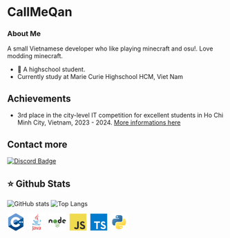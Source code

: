 # CallMeQan
### About Me
A small Vietnamese developer who like playing minecraft and osu!. Love modding minecraft.
- 🏫 A highschool student.
- Currently study at Marie Curie Highschool HCM, Viet Nam

## Achievements
- 3rd place in the city-level IT competition for excellent students in Ho Chi Minh City, Vietnam, 2023 - 2024. [More informations here](https://github.com/CallMeQan/Homework)

## Contact more
<a href="https://discord.com/users/603460160307855371">
  <img src="https://img.shields.io/badge/@qanthehulk-5865F2?style=for-the-badge&logo=discord&logoColor=white" alt="Discord Badge"/>
</a>

## :star: Github Stats
![GitHub stats](https://github-readme-stats.vercel.app/api?username=CallMeQan&theme=synthwave&show_icons=true&rank_icon=github)
![Top Langs](https://github-readme-stats.vercel.app/api/top-langs/?username=CallMeQan&layout=compact&theme=synthwave&show_icons=true)
<div>
  <img src="https://github.com/devicons/devicon/blob/master/icons/cplusplus/cplusplus-original.svg" title="C++" alt="C++" width="40" height="40"/>&nbsp;
  <img src="https://github.com/devicons/devicon/blob/master/icons/java/java-original-wordmark.svg" title="Java" alt="Java" width="40" height="40"/>&nbsp;
  <img src="https://github.com/devicons/devicon/blob/master/icons/nodejs/nodejs-original-wordmark.svg" title="NodeJS" alt="NodeJS" width="40" height="40"/>&nbsp;
  <img src="https://github.com/devicons/devicon/blob/master/icons/javascript/javascript-original.svg" title="JavaScript" alt="JavaScript" width="40" height="40"/>&nbsp;
  <img src="https://github.com/devicons/devicon/blob/master/icons/typescript/typescript-original.svg" title="TypeScript" alt="TypeScript" width="40" height="40"/>&nbsp;
  <img src="https://github.com/devicons/devicon/blob/master/icons/python/python-original.svg" title="Python" alt="Python" width="40" height="40">
</div>
